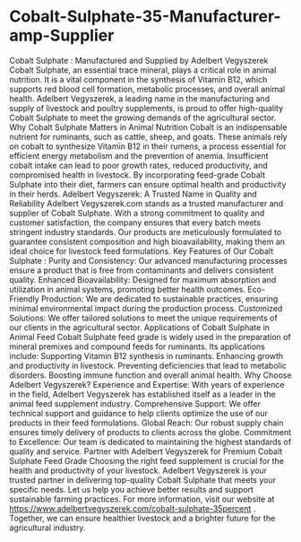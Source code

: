 # Cobalt-Sulphate-35-Manufacturer-amp-Supplier 
Cobalt Sulphate : Manufactured and Supplied by Adelbert Vegyszerek
Cobalt Sulphate, an essential trace mineral, plays a critical role in animal nutrition. It is a vital component in the synthesis of Vitamin B12, which supports red blood cell formation, metabolic processes, and overall animal health. Adelbert Vegyszerek, a leading name in the manufacturing and supply of livestock and poultry supplements, is proud to offer high-quality Cobalt Sulphate to meet the growing demands of the agricultural sector.
Why Cobalt Sulphate Matters in Animal Nutrition
Cobalt is an indispensable nutrient for ruminants, such as cattle, sheep, and goats. These animals rely on cobalt to synthesize Vitamin B12 in their rumens, a process essential for efficient energy metabolism and the prevention of anemia. Insufficient cobalt intake can lead to poor growth rates, reduced productivity, and compromised health in livestock. By incorporating feed-grade Cobalt Sulphate into their diet, farmers can ensure optimal health and productivity in their herds.
Adelbert Vegyszerek: A Trusted Name in Quality and Reliability
Adelbert Vegyszerek.com stands as a trusted manufacturer and supplier of Cobalt Sulphate. With a strong commitment to quality and customer satisfaction, the company ensures that every batch meets stringent industry standards. Our products are meticulously formulated to guarantee consistent composition and high bioavailability, making them an ideal choice for livestock feed formulations.
Key Features of Our Cobalt Sulphate :
Purity and Consistency: Our advanced manufacturing processes ensure a product that is free from contaminants and delivers consistent quality.
Enhanced Bioavailability: Designed for maximum absorption and utilization in animal systems, promoting better health outcomes.
Eco-Friendly Production: We are dedicated to sustainable practices, ensuring minimal environmental impact during the production process.
Customized Solutions: We offer tailored solutions to meet the unique requirements of our clients in the agricultural sector.
Applications of Cobalt Sulphate in Animal Feed
Cobalt Sulphate feed grade is widely used in the preparation of mineral premixes and compound feeds for ruminants. Its applications include:
Supporting Vitamin B12 synthesis in ruminants.
Enhancing growth and productivity in livestock.
Preventing deficiencies that lead to metabolic disorders.
Boosting immune function and overall animal health.
Why Choose Adelbert Vegyszerek?
Experience and Expertise: With years of experience in the field, Adelbert Vegyszerek has established itself as a leader in the animal feed supplement industry.
Comprehensive Support: We offer technical support and guidance to help clients optimize the use of our products in their feed formulations.
Global Reach: Our robust supply chain ensures timely delivery of products to clients across the globe.
Commitment to Excellence: Our team is dedicated to maintaining the highest standards of quality and service.
Partner with Adelbert Vegyszerek for Premium Cobalt Sulphate Feed Grade
Choosing the right feed supplement is crucial for the health and productivity of your livestock. Adelbert Vegyszerek is your trusted partner in delivering top-quality Cobalt Sulphate  that meets your specific needs. Let us help you achieve better results and support sustainable farming practices.
For more information, visit our website at https://www.adelbertvegyszerek.com/cobalt-sulphate-35percent  . Together, we can ensure healthier livestock and a brighter future for the agricultural industry.

